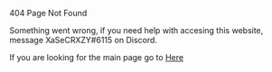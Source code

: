 404 Page Not Found

Something went wrong, if you need help with accesing this website, message XaSeCRXZY#6115 on Discord.

If you are looking for the main page go to [Here](./Readme.md)
